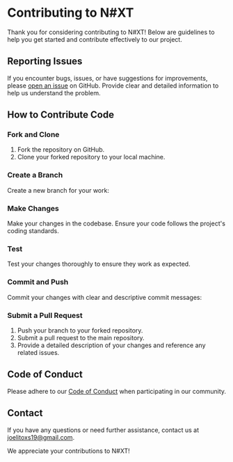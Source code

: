 # Contributing to N#XT

Thank you for considering contributing to N#XT! Below are guidelines to help you get started and contribute effectively to our project.

## Reporting Issues
If you encounter bugs, issues, or have suggestions for improvements, please [open an issue](#) on GitHub. Provide clear and detailed information to help us understand the problem.

## How to Contribute Code

### Fork and Clone
1. Fork the repository on GitHub.
2. Clone your forked repository to your local machine.

### Create a Branch
Create a new branch for your work:

### Make Changes
Make your changes in the codebase. Ensure your code follows the project's coding standards.

### Test
Test your changes thoroughly to ensure they work as expected.

### Commit and Push
Commit your changes with clear and descriptive commit messages:

### Submit a Pull Request
1. Push your branch to your forked repository.
2. Submit a pull request to the main repository.
3. Provide a detailed description of your changes and reference any related issues.

## Code of Conduct
Please adhere to our [Code of Conduct](#) when participating in our community.

## Contact
If you have any questions or need further assistance, contact us at [joelitoxs19@gmail.com](mailto:joelitoxs19@gmail.com).

We appreciate your contributions to N#XT!
